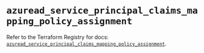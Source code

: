 # `azuread_service_principal_claims_mapping_policy_assignment`

Refer to the Terraform Registry for docs: [`azuread_service_principal_claims_mapping_policy_assignment`](https://registry.terraform.io/providers/hashicorp/azuread/3.0.2/docs/resources/service_principal_claims_mapping_policy_assignment).

